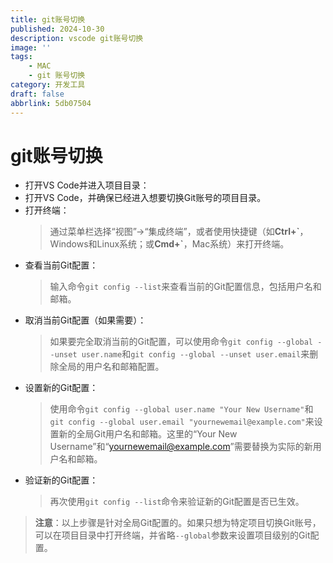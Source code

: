 ```yaml
---
title: git账号切换
published: 2024-10-30
description: vscode git账号切换
image: ''
tags: 
    - MAC
    - git 账号切换
category: 开发工具
draft: false 
abbrlink: 5db07504
---
```


# git账号切换
- 打开VS Code并进入项目目录：
- 打开VS Code，并确保已经进入想要切换Git账号的项目目录。
- 打开终端：
   >通过菜单栏选择“视图”->“集成终端”，或者使用快捷键（如**Ctrl+\`**，Windows和Linux系统；或**Cmd+\`**，Mac系统）来打开终端。
- 查看当前Git配置：
  >输入命令`git config --list`来查看当前的Git配置信息，包括用户名和邮箱。
- 取消当前Git配置（如果需要）：
  >如果要完全取消当前的Git配置，可以使用命令`git config --global --unset user.name`和`git config --global --unset user.email`来删除全局的用户名和邮箱配置。
- 设置新的Git配置：
  >使用命令`git config --global user.name "Your New Username"`和`git config --global user.email "yournewemail@example.com"`来设置新的全局Git用户名和邮箱。这里的“Your New Username”和“yournewemail@example.com”需要替换为实际的新用户名和邮箱。
- 验证新的Git配置：
  >再次使用`git config --list`命令来验证新的Git配置是否已生效。

>**注意**：以上步骤是针对全局Git配置的。如果只想为特定项目切换Git账号，可以在项目目录中打开终端，并省略`--global`参数来设置项目级别的Git配置。